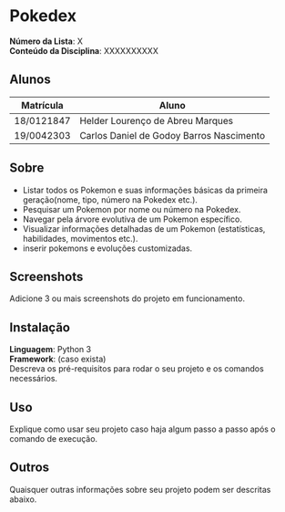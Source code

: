 # Pokedex

**Número da Lista**: X<br>
**Conteúdo da Disciplina**: XXXXXXXXXX<br>

## Alunos
|Matrícula | Aluno |
| -- | -- |
| 18/0121847  |  Helder Lourenço de Abreu Marques |
| 19/0042303  |  Carlos Daniel de Godoy Barros Nascimento |

## Sobre 
- Listar todos os Pokemon e suas informações básicas da primeira geração(nome, tipo, número na Pokedex etc.). 
- Pesquisar um Pokemon por nome ou número na Pokedex.
- Navegar pela árvore evolutiva de um Pokemon específico.
- Visualizar informações detalhadas de um Pokemon (estatísticas, habilidades, movimentos etc.).
- inserir pokemons e evoluções customizadas.

## Screenshots
Adicione 3 ou mais screenshots do projeto em funcionamento.

## Instalação 
**Linguagem**: Python 3<br>
**Framework**: (caso exista)<br>
Descreva os pré-requisitos para rodar o seu projeto e os comandos necessários.

## Uso 
Explique como usar seu projeto caso haja algum passo a passo após o comando de execução.

## Outros 
Quaisquer outras informações sobre seu projeto podem ser descritas abaixo.




